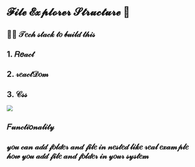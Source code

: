 # 𝓕𝓲𝓵𝓮 𝓔𝔁𝓹𝓵𝓸𝓻𝓮𝓻 𝓢𝓽𝓻𝓾𝓬𝓽𝓾𝓻𝓮 📂
## 👨‍💻 𝒯𝑒𝒸𝒽 𝓈𝓉𝒶𝒸𝓀 𝓉𝑜 𝒷𝓊𝒾𝓁𝒹 𝓉𝒽𝒾𝓈
  ## 1. 𝑅𝑒𝒶𝒸𝓉
  ## 2. 𝓇𝑒𝒶𝒸𝓉𝒟𝑜𝓂
  ## 3. 𝒞𝓈𝓈
  
<img src="https://user-images.githubusercontent.com/96183163/203930053-dbadcc2a-e100-4b7b-a177-b62e3ed945fc.png" />

## 𝐹𝓊𝓃𝒸𝓉𝒾𝑜𝓃𝒶𝓁𝒾𝓉𝓎
 ## 𝓎𝑜𝓊 𝒸𝒶𝓃 𝒶𝒹𝒹 𝒻𝑜𝓁𝒹𝑒𝓇 𝒶𝓃𝒹 𝒻𝒾𝓁𝑒 𝒾𝓃 𝓃𝑒𝓈𝓉𝑒𝒹 𝓁𝒾𝓀𝑒 𝓇𝑒𝒶𝓁 𝑒𝓍𝒶𝓂𝓅𝓁𝑒 𝒽𝑜𝓌 𝓎𝑜𝓊 𝒶𝒹𝒹 𝒻𝒾𝓁𝑒 𝒶𝓃𝒹 𝒻𝑜𝓁𝒹𝑒𝓇 𝒾𝓃 𝓎𝑜𝓊𝓇 𝓈𝓎𝓈𝓉𝑒𝓂
